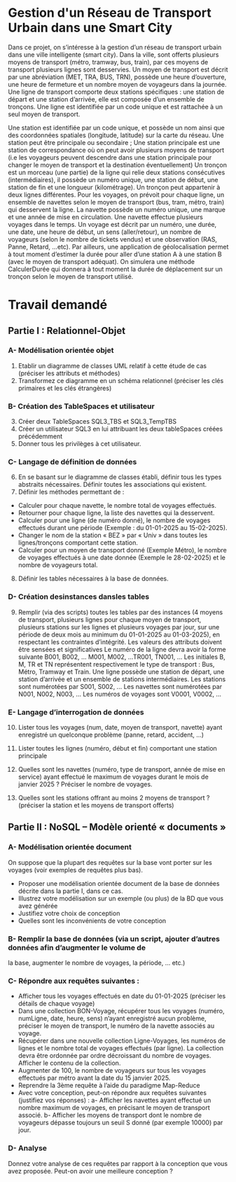 # Gestion d'un Réseau de Transport Urbain dans une Smart City

Dans ce projet, on s’intéresse à la gestion d’un réseau de transport urbain dans une ville intelligente
(smart city). Dans la ville, sont offerts plusieurs moyens de transport (métro, tramway, bus, train),
par ces moyens de transport plusieurs lignes sont desservies.
Un moyen de transport est décrit par une abréviation (MET, TRA, BUS, TRN), possède une heure
d’ouverture, une heure de fermeture et un nombre moyen de voyageurs dans la journée.
Une ligne de transport comporte deux stations spécifiques : une station de départ et une station
d’arrivée, elle est composée d’un ensemble de tronçons. Une ligne est identifiée par un code unique
et est rattachée à un seul moyen de transport.

Une station est identifiée par un code unique, et possède un nom ainsi que des coordonnées spatiales
(longitude, latitude) sur la carte du réseau. Une station peut être principale ou secondaire ; Une
station principale est une station de correspondance où on peut avoir plusieurs moyens de transport
(i.e les voyageurs peuvent descendre dans une station principale pour changer le moyen de transport
et la destination éventuellement)
Un tronçon est un morceau (une partie) de la ligne qui relie deux stations consécutives
(intermédiaires), il possède un numéro unique, une station de début, une station de fin et une
longueur (kilométrage). Un tronçon peut appartenir à deux lignes différentes.
Pour les voyages, on prévoit pour chaque ligne, un ensemble de navettes selon le moyen de transport
(bus, tram, métro, train) qui desservent la ligne. La navette possède un numéro unique, une marque
et une année de mise en circulation.
Une navette effectue plusieurs voyages dans le temps. Un voyage est décrit par un numéro, une
durée, une date, une heure de début, un sens (aller/retour), un nombre de voyageurs (selon le nombre
de tickets vendus) et une observation (RAS, Panne, Retard, ...etc).
Par ailleurs, une application de géolocalisation permet à tout moment d’estimer la durée pour aller
d’une station A à une station B (avec le moyen de transport adéquat). On simulera une méthode
CalculerDurée qui donnera à tout moment la durée de déplacement sur un tronçon selon le moyen
de transport utilisé.

# Travail demandé


## Partie I : Relationnel-Objet

### A- Modélisation orientée objet
1. Etablir un diagramme de classes UML relatif à cette étude de cas (préciser les attributs et méthodes)
2. Transformez ce diagramme en un schéma relationnel (préciser les clés primaires et les clés étrangères)
   
### B- Création des TableSpaces et utilisateur
3. Créer deux TableSpaces SQL3_TBS et SQL3_TempTBS
4. Créer un utilisateur SQL3 en lui attribuant les deux tableSpaces créées précédemment
5. Donner tous les privilèges à cet utilisateur.
   
### C- Langage de définition de données
6. En se basant sur le diagramme de classes établi, définir tous les types abstraits nécessaires. Définir
toutes les associations qui existent.
7. Définir les méthodes permettant de :
- Calculer pour chaque navette, le nombre total de voyages effectués.
- Retourner pour chaque ligne, la liste des navettes qui la desservent.
- Calculer pour une ligne (de numéro donné), le nombre de voyages effectués durant une
période (Exemple : du 01-01-2025 au 15-02-2025).
- Changer le nom de la station « BEZ » par « Univ » dans toutes les lignes/tronçons comportant
cette station.
- Calculer pour un moyen de transport donné (Exemple Métro), le nombre de voyages effectués
à une date donnée (Exemple le 28-02-2025) et le nombre de voyageurs total.
8. Définir les tables nécessaires à la base de données.
  
### D- Création desinstances dansles tables
9. Remplir (via des scripts) toutes les tables par des instances (4 moyens de transport, plusieurs lignes
pour chaque moyen de transport, plusieurs stations sur les lignes et plusieurs voyages par jour, sur
une période de deux mois au minimum du 01-01-2025 au 01-03-2025), en respectant les
contraintes d’intégrité.
Les valeurs des attributs doivent être sensées et significatives
Le numéro de la ligne devra avoir la forme suivante B001, B002, ... M001, M002, ...TR001, TN001, ...
Les initiales B, M, TR et TN représentent respectivement le type de transport : Bus, Métro, Tramway
et Train. Une ligne possède une station de départ, une station d’arrivée et un ensemble de stations
intermédiaires. Les stations sont numérotées par S001, S002, ... Les navettes sont numérotées par
N001, N002, N003, ... Les numéros de voyages sont V0001, V0002, ...

### E- Langage d’interrogation de données

10. Lister tous les voyages (num, date, moyen de transport, navette) ayant enregistré un quelconque
problème (panne, retard, accident, ...)

11. Lister toutes les lignes (numéro, début et fin) comportant une station principale

12. Quelles sont les navettes (numéro, type de transport, année de mise en service) ayant effectué le
maximum de voyages durant le mois de janvier 2025 ? Préciser le nombre de voyages.

13. Quelles sont les stations offrant au moins 2 moyens de transport ? (préciser la station et les moyens
de transport offerts)

## Partie II : NoSQL – Modèle orienté « documents »

### A- Modélisation orientée document
On suppose que la plupart des requêtes sur la base vont porter sur les voyages (voir exemples de
requêtes plus bas).
- Proposer une modélisation orientée document de la base de données décrite dans la partie I,
dans ce cas.
- Illustrez votre modélisation sur un exemple (ou plus) de la BD que vous avez générée
- Justifiez votre choix de conception
- Quelles sont les inconvénients de votre conception

### B- Remplir la base de données (via un script, ajouter d’autres données afin d’augmenter le volume de
la base, augmenter le nombre de voyages, la période, ... etc.)

### C- Répondre aux requêtes suivantes :
- Afficher tous les voyages effectués en date du 01-01-2025 (préciser les détails de chaque
voyage)
- Dans une collection BON-Voyage, récupérer tous les voyages (numéro, numLigne, date,
heure, sens) n’ayant enregistré aucun problème, préciser le moyen de transport, le numéro
de la navette associés au voyage.
- Récupérer dans une nouvelle collection Ligne-Voyages, les numéros de lignes et le nombre
total de voyages effectués (par ligne). La collection devra être ordonnée par ordre
décroissant du nombre de voyages. Afficher le contenu de la collection.
- Augmenter de 100, le nombre de voyageurs sur tous les voyages effectués par métro avant
la date du 15 janvier 2025.
- Reprendre la 3ème requête à l’aide du paradigme Map-Reduce
- Avec votre conception, peut-on répondre aux requêtes suivantes (justifiez vos réponses) :
a- Afficher les navettes ayant effectué un nombre maximum de voyages, en précisant le
moyen de transport associé.
b- Afficher les moyens de transport dont le nombre de voyageurs dépasse toujours un seuil
S donné (par exemple 10000) par jour.

### D- Analyse
Donnez votre analyse de ces requêtes par rapport à la conception que vous avez proposée.
Peut-on avoir une meilleure conception ?
